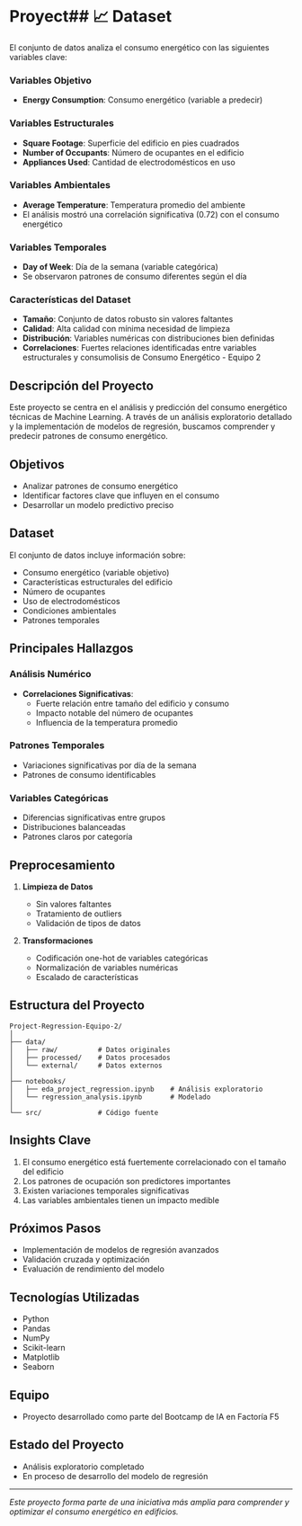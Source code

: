 #  Proyect## 📈 Dataset
El conjunto de datos analiza el consumo energético con las siguientes variables clave:

### Variables Objetivo
- **Energy Consumption**: Consumo energético (variable a predecir)

### Variables Estructurales
- **Square Footage**: Superficie del edificio en pies cuadrados
- **Number of Occupants**: Número de ocupantes en el edificio
- **Appliances Used**: Cantidad de electrodomésticos en uso

### Variables Ambientales
- **Average Temperature**: Temperatura promedio del ambiente
- El análisis mostró una correlación significativa (0.72) con el consumo energético

### Variables Temporales
- **Day of Week**: Día de la semana (variable categórica)
- Se observaron patrones de consumo diferentes según el día

### Características del Dataset
- **Tamaño**: Conjunto de datos robusto sin valores faltantes
- **Calidad**: Alta calidad con mínima necesidad de limpieza
- **Distribución**: Variables numéricas con distribuciones bien definidas
- **Correlaciones**: Fuertes relaciones identificadas entre variables estructurales y consumolisis de Consumo Energético - Equipo 2

##  Descripción del Proyecto
Este proyecto se centra en el análisis y predicción del consumo energético técnicas de Machine Learning. A través de un análisis exploratorio detallado y la implementación de modelos de regresión, buscamos comprender y predecir patrones de consumo energético.

##  Objetivos
- Analizar patrones de consumo energético
- Identificar factores clave que influyen en el consumo
- Desarrollar un modelo predictivo preciso

##  Dataset
El conjunto de datos incluye información sobre:
- Consumo energético (variable objetivo)
- Características estructurales del edificio
- Número de ocupantes
- Uso de electrodomésticos
- Condiciones ambientales
- Patrones temporales

##  Principales Hallazgos

### Análisis Numérico
- **Correlaciones Significativas**: 
  - Fuerte relación entre tamaño del edificio y consumo
  - Impacto notable del número de ocupantes
  - Influencia de la temperatura promedio

### Patrones Temporales
- Variaciones significativas por día de la semana
- Patrones de consumo identificables


### Variables Categóricas
- Diferencias significativas entre grupos
- Distribuciones balanceadas
- Patrones claros por categoría

##  Preprocesamiento
1. **Limpieza de Datos**
   - Sin valores faltantes
   - Tratamiento de outliers
   - Validación de tipos de datos

2. **Transformaciones**
   - Codificación one-hot de variables categóricas
   - Normalización de variables numéricas
   - Escalado de características

##  Estructura del Proyecto
```
Project-Regression-Equipo-2/
│
├── data/
│   ├── raw/          # Datos originales
│   ├── processed/    # Datos procesados
│   └── external/     # Datos externos
│
├── notebooks/
│   ├── eda_project_regression.ipynb    # Análisis exploratorio
│   └── regression_analysis.ipynb       # Modelado
│
└── src/              # Código fuente
```

##  Insights Clave
1. El consumo energético está fuertemente correlacionado con el tamaño del edificio
2. Los patrones de ocupación son predictores importantes
3. Existen variaciones temporales significativas
4. Las variables ambientales tienen un impacto medible

##  Próximos Pasos
- Implementación de modelos de regresión avanzados
- Validación cruzada y optimización
- Evaluación de rendimiento del modelo

##  Tecnologías Utilizadas
- Python
- Pandas
- NumPy
- Scikit-learn
- Matplotlib
- Seaborn

##  Equipo
- Proyecto desarrollado como parte del Bootcamp de IA en Factoría F5

##  Estado del Proyecto
- Análisis exploratorio completado
- En proceso de desarrollo del modelo de regresión

---
*Este proyecto forma parte de una iniciativa más amplia para comprender y optimizar el consumo energético en edificios.*
